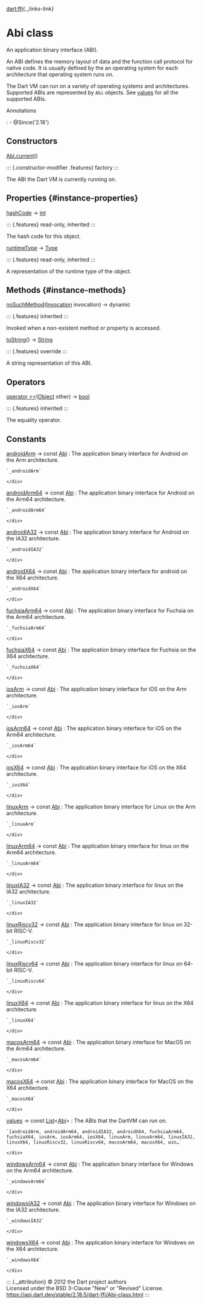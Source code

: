 [dart:ffi](../dart-ffi/dart-ffi-library){._links-link}

Abi class
=========

An application binary interface (ABI).

An ABI defines the memory layout of data and the function call protocol
for native code. It is usually defined by the an operating system for
each architecture that operating system runs on.

The Dart VM can run on a variety of operating systems and architectures.
Supported ABIs are represented by `Abi` objects. See
[values](abi/values-constant) for all the supported ABIs.

Annotations

:   -   \@Since(\'2.16\')

Constructors
------------

[Abi.current](abi/abi.current)()

::: {.constructor-modifier .features}
factory
:::

The ABI the Dart VM is currently running on.

Properties {#instance-properties}
----------

[hashCode](../dart-core/object/hashcode) → [int](../dart-core/int-class)

::: {.features}
read-only, inherited
:::

The hash code for this object.

[runtimeType](../dart-core/object/runtimetype) →
[Type](../dart-core/type-class)

::: {.features}
read-only, inherited
:::

A representation of the runtime type of the object.

Methods {#instance-methods}
-------

[noSuchMethod](../dart-core/object/nosuchmethod)([Invocation](../dart-core/invocation-class)
invocation) → dynamic

::: {.features}
inherited
:::

Invoked when a non-existent method or property is accessed.

[toString](abi/tostring)() → [String](../dart-core/string-class)

::: {.features}
override
:::

A string representation of this ABI.

Operators
---------

[operator
==](../dart-core/object/operator_equals)([Object](../dart-core/object-class)
other) → [bool](../dart-core/bool-class)

::: {.features}
inherited
:::

The equality operator.

Constants
---------

[androidArm](abi/androidarm-constant) → const [Abi](abi-class)
:   The application binary interface for Android on the Arm
    architecture.
    <div>

    `_androidArm`

    </div>

[androidArm64](abi/androidarm64-constant) → const [Abi](abi-class)
:   The application binary interface for Android on the Arm64
    architecture.
    <div>

    `_androidArm64`

    </div>

[androidIA32](abi/androidia32-constant) → const [Abi](abi-class)
:   The application binary interface for Android on the IA32
    architecture.
    <div>

    `_androidIA32`

    </div>

[androidX64](abi/androidx64-constant) → const [Abi](abi-class)
:   The application binary interface for android on the X64
    architecture.
    <div>

    `_androidX64`

    </div>

[fuchsiaArm64](abi/fuchsiaarm64-constant) → const [Abi](abi-class)
:   The application binary interface for Fuchsia on the Arm64
    architecture.
    <div>

    `_fuchsiaArm64`

    </div>

[fuchsiaX64](abi/fuchsiax64-constant) → const [Abi](abi-class)
:   The application binary interface for Fuchsia on the X64
    architecture.
    <div>

    `_fuchsiaX64`

    </div>

[iosArm](abi/iosarm-constant) → const [Abi](abi-class)
:   The application binary interface for iOS on the Arm architecture.
    <div>

    `_iosArm`

    </div>

[iosArm64](abi/iosarm64-constant) → const [Abi](abi-class)
:   The application binary interface for iOS on the Arm64 architecture.
    <div>

    `_iosArm64`

    </div>

[iosX64](abi/iosx64-constant) → const [Abi](abi-class)
:   The application binary interface for iOS on the X64 architecture.
    <div>

    `_iosX64`

    </div>

[linuxArm](abi/linuxarm-constant) → const [Abi](abi-class)
:   The application binary interface for Linux on the Arm architecture.
    <div>

    `_linuxArm`

    </div>

[linuxArm64](abi/linuxarm64-constant) → const [Abi](abi-class)
:   The application binary interface for linux on the Arm64
    architecture.
    <div>

    `_linuxArm64`

    </div>

[linuxIA32](abi/linuxia32-constant) → const [Abi](abi-class)
:   The application binary interface for linux on the IA32 architecture.
    <div>

    `_linuxIA32`

    </div>

[linuxRiscv32](abi/linuxriscv32-constant) → const [Abi](abi-class)
:   The application binary interface for linux on 32-bit RISC-V.
    <div>

    `_linuxRiscv32`

    </div>

[linuxRiscv64](abi/linuxriscv64-constant) → const [Abi](abi-class)
:   The application binary interface for linux on 64-bit RISC-V.
    <div>

    `_linuxRiscv64`

    </div>

[linuxX64](abi/linuxx64-constant) → const [Abi](abi-class)
:   The application binary interface for linux on the X64 architecture.
    <div>

    `_linuxX64`

    </div>

[macosArm64](abi/macosarm64-constant) → const [Abi](abi-class)
:   The application binary interface for MacOS on the Arm64
    architecture.
    <div>

    `_macosArm64`

    </div>

[macosX64](abi/macosx64-constant) → const [Abi](abi-class)
:   The application binary interface for MacOS on the X64 architecture.
    <div>

    `_macosX64`

    </div>

[values](abi/values-constant) → const [List](../dart-core/list-class)\<[Abi](abi-class)\>
:   The ABIs that the DartVM can run on.
    <div>

    `[androidArm, androidArm64, androidIA32, androidX64, fuchsiaArm64, fuchsiaX64, iosArm, iosArm64, iosX64, linuxArm, linuxArm64, linuxIA32, linuxX64, linuxRiscv32, linuxRiscv64, macosArm64, macosX64, win…`

    </div>

[windowsArm64](abi/windowsarm64-constant) → const [Abi](abi-class)
:   The application binary interface for Windows on the Arm64
    architecture.
    <div>

    `_windowsArm64`

    </div>

[windowsIA32](abi/windowsia32-constant) → const [Abi](abi-class)
:   The application binary interface for Windows on the IA32
    architecture.
    <div>

    `_windowsIA32`

    </div>

[windowsX64](abi/windowsx64-constant) → const [Abi](abi-class)
:   The application binary interface for Windows on the X64
    architecture.
    <div>

    `_windowsX64`

    </div>

::: {._attribution}
© 2012 the Dart project authors\
Licensed under the BSD 3-Clause \"New\" or \"Revised\" License.\
<https://api.dart.dev/stable/2.18.5/dart-ffi/Abi-class.html>
:::
